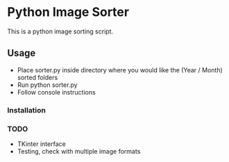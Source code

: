 # Python Image Sorter
This is a python image sorting script.

## Usage
- Place sorter.py inside directory where you would like the (Year / Month) sorted folders
- Run python sorter.py
- Follow console instructions

### Installation

### TODO
- TKinter interface
- Testing, check with multiple image formats
